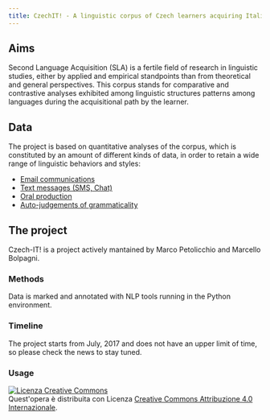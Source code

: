 ```yaml
---
title: CzechIT! - A linguistic corpus of Czech learners acquiring Italian
---
```

## Aims
Second Language Acquisition (SLA) is a fertile field of research in linguistic studies, either by applied and empirical standpoints than from theoretical and general perspectives. 
This corpus stands for comparative and contrastive analyses exhibited among linguistic structures patterns among languages during the acquisitional path by the learner.

## Data
The project is based on quantitative analyses of the corpus, which is constituted by an amount of different kinds of data, in order to retain a wide range of linguistic behaviors and styles:
* [Email communications](email)
* [Text messages (SMS, Chat)](text-message)
* [Oral production](texts)
* [Auto-judgements of grammaticality](texts)

## The project
Czech-IT! is a project actively mantained by Marco Petolicchio and Marcello Bolpagni.

### Methods
Data is marked and annotated with NLP tools running in the Python environment.

### Timeline
The project starts from July, 2017 and does not have an upper limit of time, so please check the news to stay tuned.

### Usage
<a rel="license" href="http://creativecommons.org/licenses/by/4.0/"><img alt="Licenza Creative Commons" style="border-width:0" src="https://i.creativecommons.org/l/by/4.0/88x31.png" /></a><br />Quest'opera è distribuita con Licenza <a rel="license" href="http://creativecommons.org/licenses/by/4.0/">Creative Commons Attribuzione 4.0 Internazionale</a>.

